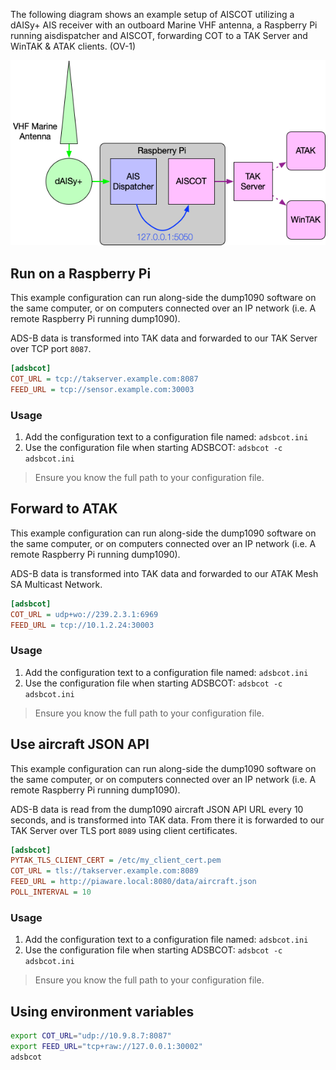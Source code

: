 
The following diagram shows an example setup of AISCOT utilizing a dAISy+ AIS receiver 
with an outboard Marine VHF antenna, a Raspberry Pi running aisdispatcher and AISCOT, 
forwarding COT to a TAK Server and WinTAK & ATAK clients. (OV-1)


![AISCOT Example Setup](media/aiscot_home.png)



## Run on a Raspberry Pi

This example configuration can run along-side the dump1090 software on the same computer, or on computers connected over an IP network (i.e. A remote Raspberry Pi running dump1090). 

ADS-B data is transformed into TAK data and forwarded to our TAK Server over TCP port ``8087``.

```ini
[adsbcot]
COT_URL = tcp://takserver.example.com:8087
FEED_URL = tcp://sensor.example.com:30003
```

### Usage

1. Add the configuration text to a configuration file named: ``adsbcot.ini``
2. Use the configuration file when starting ADSBCOT: ``adsbcot -c adsbcot.ini``
> Ensure you know the full path to your configuration file.

## Forward to ATAK

This example configuration can run along-side the dump1090 software on the same computer, or on computers connected over an IP network (i.e. A remote Raspberry Pi running dump1090). 

ADS-B data is transformed into TAK data and forwarded to our ATAK Mesh SA Multicast Network.

```ini
[adsbcot]
COT_URL = udp+wo://239.2.3.1:6969
FEED_URL = tcp://10.1.2.24:30003
```

### Usage

1. Add the configuration text to a configuration file named: ``adsbcot.ini``
2. Use the configuration file when starting ADSBCOT: ``adsbcot -c adsbcot.ini``
> Ensure you know the full path to your configuration file.

## Use aircraft JSON API

This example configuration can run along-side the dump1090 software on the same computer, or on computers connected over an IP network (i.e. A remote Raspberry Pi running dump1090). 

ADS-B data is read from the dump1090 aircraft JSON API URL every 10 seconds, and is transformed into TAK data. From there it is forwarded to our TAK Server over TLS port ``8089`` using client certificates.

```ini
[adsbcot]
PYTAK_TLS_CLIENT_CERT = /etc/my_client_cert.pem
COT_URL = tls://takserver.example.com:8089
FEED_URL = http://piaware.local:8080/data/aircraft.json
POLL_INTERVAL = 10
```

### Usage

1. Add the configuration text to a configuration file named: ``adsbcot.ini``
2. Use the configuration file when starting ADSBCOT: ``adsbcot -c adsbcot.ini``
> Ensure you know the full path to your configuration file.


## Using environment variables

```bash linenums="1"
export COT_URL="udp://10.9.8.7:8087"
export FEED_URL="tcp+raw://127.0.0.1:30002"
adsbcot
```
